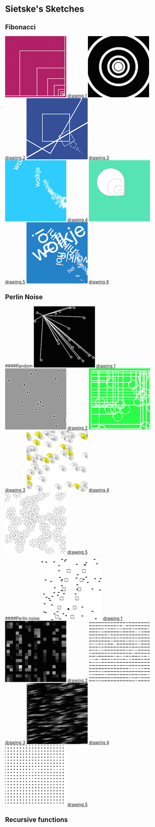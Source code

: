 # Sietske's Sketches

## Fibonacci
![](Sietske/Fibonacci/06_drawing_fibonacci_oval01.png)
[drawing 1](Sietske/fibonacci/06_drawing_fibonacci_oval01.pv)
![](Sietske/Fibonacci/06_drawing_fibonacci_oval05.png)
[drawing 2](Sietske/fibonacci/06_drawing_fibonacci_oval05.pv)
![](Sietske/Fibonacci/06_drawing_fibonacci_rect02.png)
[drawing 3](Sietske/fibonacci/06_drawing_fibonacci_rect02.pv)
![](Sietske/Fibonacci/06_drawing_fibonacci_rect03.png)
[drawing 4](Sietske/fibonacci/06_drawing_fibonacci_rect03.pv)
![](Sietske/Fibonacci/06_drawing_fibonacci_squares.png)
[drawing 5](Sietske/fibonacci/06_drawing_fibonacci_squares.pv)
![](Sietske/Fibonacci/06_drawing_fibonacci_wolkje04.png)
[drawing 6](Sietske/fibonacci/06_drawing_fibonacci_wolkje04.pv)


## Perlin Noise

####Random
![](Sietske/PerlinNoise/random-01.png)
[drawing 1](Sietske/PerlinNoise/random-01.pv)
![](Sietske/PerlinNoise/random-02.png)
[drawing 2](Sietske/PerlinNoise/random-02.pv)
![](Sietske/PerlinNoise/random-03.png)
[drawing 3](Sietske/PerlinNoise/random-03.pv)
![](Sietske/PerlinNoise/random-04.png)
[drawing 4](Sietske/PerlinNoise/random-04.pv)
![](Sietske/PerlinNoise/random-05.png)
[drawing 5](Sietske/PerlinNoise/random-05.pv)

####Perlin noise
![](Sietske/PerlinNoise/PerlinNoise-01.png)
[drawing 1](Sietske/PerlinNoise/PerlinNoise-01.pv)
![](Sietske/PerlinNoise/PerlinNoise-02.png)
[drawing 2](Sietske/PerlinNoise/PerlinNoise-02.pv)
![](Sietske/PerlinNoise/PerlinNoise-03.png)
[drawing 3](Sietske/PerlinNoise/PerlinNoise-03.pv)
![](Sietske/PerlinNoise/PerlinNoise-04.png)
[drawing 4](Sietske/PerlinNoise/PerlinNoise-04.pv)
![](Sietske/PerlinNoise/PerlinNoise-05.png)
[drawing 5](Sietske/PerlinNoise/PerlinNoise-05.pv)



## Recursive functions
            
